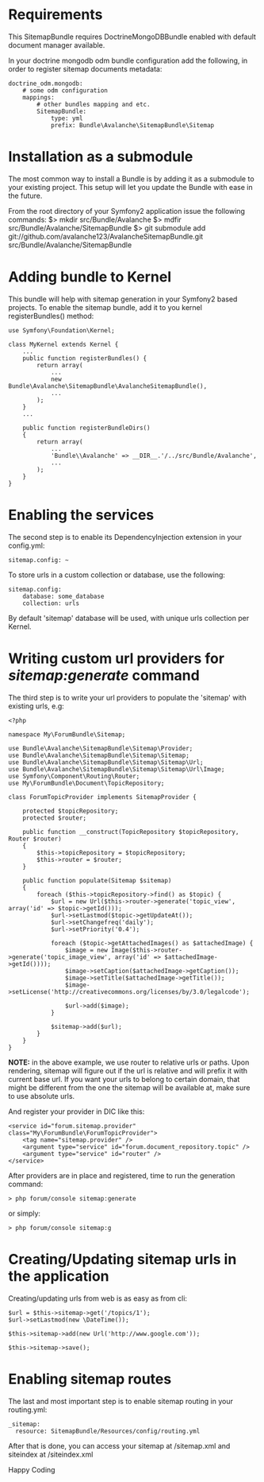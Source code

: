 # Requirements

This SitemapBundle requires DoctrineMongoDBBundle enabled with default document
manager available.

In your doctrine mongodb odm bundle configuration add the following, in order to
register sitemap documents metadata:

    doctrine_odm.mongodb:
        # some odm configuration
        mappings:
            # other bundles mapping and etc.
            SitemapBundle:
                type: yml
                prefix: Bundle\Avalanche\SitemapBundle\Sitemap

# Installation as a submodule

The most common way to install a Bundle is by adding it as a submodule to your existing project. This setup will let you update the Bundle with ease in the future. 

From the root directory of your Symfony2 application issue the following commands:
    $> mkdir src/Bundle/Avalanche
    $> mdfir src/Bundle/Avalanche/SitemapBundle
    $> git submodule add git://github.com/avalanche123/AvalancheSitemapBundle.git src/Bundle/Avalanche/SitemapBundle

# Adding bundle to Kernel

This bundle will help with sitemap generation in your Symfony2 based projects.
To enable the sitemap bundle, add it to you kernel registerBundles() method:

    use Symfony\Foundation\Kernel;

    class MyKernel extends Kernel {
        ...
        public function registerBundles() {
            return array(
                ...
                new Bundle\Avalanche\SitemapBundle\AvalancheSitemapBundle(),
                ...
            );
        }
        ...

        public function registerBundleDirs()
        {
            return array(
                ...
                'Bundle\\Avalanche' => __DIR__.'/../src/Bundle/Avalanche',
                ...
            );
        }
    }

# Enabling the services

The second step is to enable its DependencyInjection extension in your
config.yml:

    sitemap.config: ~

To store urls in a custom collection or database, use the following:

    sitemap.config:
        database: some_database
        collection: urls

By default 'sitemap' database will be used, with unique urls collection per
Kernel.

# Writing custom url providers for *sitemap:generate* command

The third step is to write your url providers to populate the 'sitemap' with
existing urls, e.g:

    <?php

    namespace My\ForumBundle\Sitemap;

    use Bundle\Avalanche\SitemapBundle\Sitemap\Provider;
    use Bundle\Avalanche\SitemapBundle\Sitemap\Sitemap;
    use Bundle\Avalanche\SitemapBundle\Sitemap\Sitemap\Url;
    use Bundle\Avalanche\SitemapBundle\Sitemap\Sitemap\Url\Image;
    use Symfony\Component\Routing\Router;
    use My\ForumBundle\Document\TopicRepository;

    class ForumTopicProvider implements SitemapProvider {

        protected $topicRepository;
        protected $router;

        public function __construct(TopicRepository $topicRepository, Router $router)
        {
            $this->topicRepository = $topicRepository;
            $this->router = $router;
        }

        public function populate(Sitemap $sitemap)
        {
            foreach ($this->topicRepository->find() as $topic) {
                $url = new Url($this->router->generate('topic_view', array('id' => $topic->getId()));
                $url->setLastmod($topic->getUpdateAt());
                $url->setChangefreq('daily');
                $url->setPriority('0.4');
                
                foreach ($topic->getAttachedImages() as $attachedImage) {
                    $image = new Image($this->router->generate('topic_image_view', array('id' => $attachedImage->getId())));
                    $image->setCaption($attachedImage->getCaption());
                    $image->setTitle($attachedImage->getTitle());
                    $image->setLicense('http://creativecommons.org/licenses/by/3.0/legalcode');
                    
                    $url->add($image);
                }
                
                $sitemap->add($url);
            }
        }
    }

**NOTE:** in the above example, we use router to relative urls or paths. Upon
rendering, sitemap will figure out if the url is relative and will prefix it
with current base url. If you want your urls to belong to certain domain, that might be different from the one the sitemap will be available at, make sure to use absolute urls.

And register your provider in DIC like this:

    <service id="forum.sitemap.provider" class="My\ForumBundle\ForumTopicProvider">
        <tag name="sitemap.provider" />
        <argument type="service" id="forum.document_repository.topic" />
        <argument type="service" id="router" />
    </service>

After providers are in place and registered, time to run the generation command:

    > php forum/console sitemap:generate

or simply:

    > php forum/console sitemap:g

# Creating/Updating sitemap urls in the application

Creating/updating urls from web is as easy as from cli:

    $url = $this->sitemap->get('/topics/1');
    $url->setLastmod(new \DateTime());
    
    $this->sitemap->add(new Url('http://www.google.com'));

    $this->sitemap->save();

# Enabling sitemap routes

The last and most important step is to enable sitemap routing in your routing.yml:

    _sitemap:
      resource: SitemapBundle/Resources/config/routing.yml

After that is done, you can access your sitemap at /sitemap.xml and siteindex at /siteindex.xml

Happy Coding
